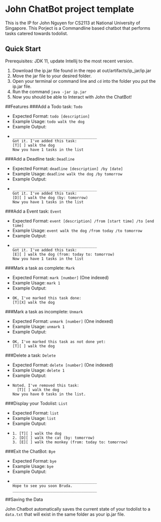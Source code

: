 # John ChatBot project template

This is the IP for John Nguyen for CS2113 at National University of Singapore. This Porject is a Commandline based chatbot that performs tasks catered towards todolist.

## Quick Start

Prerequisites: JDK 11, update Intellij to the most recent version.

1. Download the ip.jar file found in the repo at out/artifacts/ip_jar/ip.jar
2. Move the jar file to your desired folder.
3. Open your terminal or command line and `cd` into the folder you put the ip.jar file.
4. Run the command `java -jar ip.jar`
5. Now you should be able to Interact with John the ChatBot!

##Features
###Add a Todo task: `Todo`
* Expected Format: `todo [description]`
* Example Usage: `todo walk the dog`
* Example Output:
* ```
  ______________________________________
  Got it. I've added this task:
  [T][ ] walk the dog
  Now you have 1 tasks in the list
  ```

###Add a Deadline task: `Deadline`
* Expected Format: `deadline [description] /by [date]`
* Example Usage: `deadline walk the dog /by tomorrow`
* Example Output:
* ```
  ______________________________________
  Got it. I've added this task:
  [D][ ] walk the dog (by: tomorrow)
  Now you have 1 tasks in the list
  ```

###Add a Event task: `Event`
* Expected Format: `event [description] /from [start time] /to [end time]`
* Example Usage: `event walk the dog /from today /to tomorrow`
* Example Output:
* ```
  ______________________________________
  Got it. I've added this task:
  [E][ ] walk the dog (from: today to: tomorrow)
  Now you have 1 tasks in the list
  ```

###Mark a task as complete: `Mark`
* Expected Format: `mark [number]` (One indexed)
* Example Usage: `mark 1`
* Example Output:
* ```
  OK, I've marked this task done:
  [T][X] walk the dog
  ```

###Mark a task as incomplete: `Unmark`
* Expected Format: `unmark [number]` (One indexed)
* Example Usage: `unmark 1`
* Example Output:
* ```
  OK, I've marked this task as not done yet:
  [T][ ] walk the dog
  ```

###Delete a task: `Delete`
* Expected Format: `delete [number]` (One indexed)
* Example Usage: `delete 1`
* Example Output:
* ```
  Noted. I've removed this task:
    [T][ ] walk the dog
  Now you have 0 tasks in the list.
  ```

###Display your Todolist: `List`
* Expected Format: `list`
* Example Usage: `list`
* Example Output:
* ```
  1. [T][ ] walk the dog
  2. [D][ ] walk the cat (by: tomorrow)
  3. [E][ ] walk the monkey (from: today to: tomorrow)
  ```

###Exit the ChatBot: `Bye`
* Expected Format: `bye`
* Example Usage: `bye`
* Example Output:
* ```
  ______________________________________
  Hope to see you soon Bruda.
  ______________________________________
  ```
  
##Saving the Data

John Chatbot automatically saves the current state of your todolist to a `data.txt` that will exist in the same folder as your ip.jar file.
